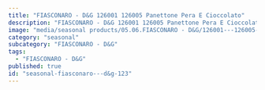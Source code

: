 ```yaml
---
title: "FIASCONARO - D&G 126001 126005 Panettone Pera E Cioccolato"
description: "FIASCONARO - D&G 126001 126005 Panettone Pera E Cioccolato"
image: "media/seasonal products/05.06.FIASCONARO - D&G/126001---126005-Panettone-Pera-e-Cioccolato.jpg"
category: "seasonal"
subcategory: "FIASCONARO - D&G"
tags:
  - "FIASCONARO - D&G"
published: true
id: "seasonal-fiasconaro---d&g-123"
---
```

